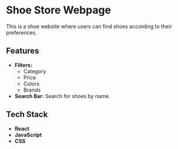 # Shoe Store Webpage

This is a shoe website where users can find shoes according to their preferences.  

## Features  
- **Filters:**  
  - Category  
  - Price  
  - Colors  
  - Brands  
- **Search Bar:** Search for shoes by name.  

## Tech Stack  
- **React**  
- **JavaScript**  
- **CSS**  
